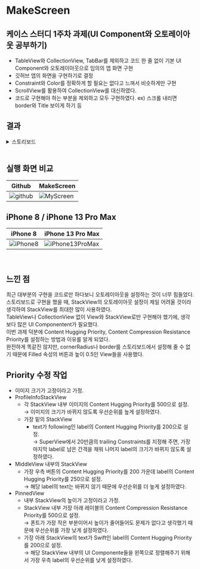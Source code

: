 # MakeScreen
## 케이스 스터디 1주차 과제(UI Component와 오토레이아웃 공부하기)
- TableView와 CollectionView, TabBar를 제외하고 코드 한 줄 없이 기본 UI Component와 오토레이아웃으로 임의의 앱 화면 구현
- 깃허브 앱의 화면을 구현하기로 결정
- Constraint와 Color를 정확하게 할 필요는 없다고 느껴서 비슷하게만 구현
- ScrollView를 활용하여 CollectionView를 대신하였다.
- 코드로 구현해야 하는 부분을 제외하고 모두 구현하였다. ex) 스크롤 내리면 border와 Title 보이게 하기 등

## 결과

<details>
  <summary> 스토리보드 </summary>
  <div markdown="0">

![스토리보드](https://user-images.githubusercontent.com/75382687/176928197-35f79d23-571f-4d7c-b5cf-b021901effda.png)

- 우측 하단은 수정하기 전에 작업해논 결과물이 아까워서 내비뒀다.

  </div>
</details>

<br>

## 실행 화면 비교

|Github|MakeScreen|
|---|---|
|![github](https://user-images.githubusercontent.com/75382687/176928173-4c4e8b65-906e-4885-91c6-a88bae390c8d.gif)|![MyScreen](https://user-images.githubusercontent.com/75382687/176928190-c70431b0-5428-44e8-971d-0571f4f415be.gif)|

## iPhone 8 / iPhone 13 Pro Max

|iPhone 8|iPhone 13 Pro Max|
|---|---|
|![iPhone8](https://user-images.githubusercontent.com/75382687/176930804-bf774fa7-ccab-45ec-aa92-9d08dd99874f.gif)|![iPhone13ProMax](https://user-images.githubusercontent.com/75382687/176930815-69bc2ff8-d19f-48f2-b4fc-3037c52af9b3.gif)|

<br>

## 느낀 점
최근 대부분의 구현을 코드로만 하다보니 오토레이아웃을 설정하는 것이 너무 힘들었다.   
스토리보드로 구현을 했을 때, StackView의 오토레이아웃 설정이 제일 어려울 것이라 생각하여 StackView를 최대한 많이 사용하였다.   
TableView나 CollectionView 없이 View와 StackView로만 구현해야 했기에, 생각보다 많은 UI Componentent가 필요했다.      
이번 과제 덕분에 Content Hugging Priority, Content Compression Resistance Priority를 설정하는 방법과 이유를 알게 되었다.      
완전하게 똑같진 않지만, cornerRadius나 border를 스토리보드에서 설정해 줄 수 없기 때문에 Filled 속성의 버튼과 높이 0.5인 View들을 사용했다.   

## Priority 수정 작업
- 이미지 크기가 고정이라고 가정.
- ProfileInfoStackView
    - 각 StackView 내부 이미지의 Content Hugging Priority를 500으로 설정.   
    → 이미지의 크기가 바뀌지 않도록 우선순위를 높게 설정하였다.
    - 가장 밑의 StackView
        - text가 following인 label의 Content Hugging Priority를 200으로 설정.  
        → SuperView에서 20만큼의 trailing Constraints를 지정해 주면, 가장 마지막 label로 남은 간격을 채워 나머지 label의 크기가 바뀌지 않도록 설정하였다.
- MiddleView 내부의 StackView
    - 가장 우측 버튼의 Content Hugging Priority를 200
    가운데 label의 Content Hugging Priority를 250으로 설정.   
    → 해당 label의 text는 바뀌지 않기 때문에 우선순위를 더 높게 설정하였다.
- PinnedView
    - 내부 StackView의 높이가 고정이라고 가정.
    - StackView 내부 가장 아래 레이블의 Content Compression Resistance Priority를 500으로 설정.  
    → 폰트가 가장 작은 부분이어서 높이가 줄어들어도 문제가 없다고 생각했기 때문에 우선순위를 가장 낮게 설정하였다.
    - 가장 아래 StackView의 text가 Swift인 label의 Content Hugging Priority를 200으로 설정.  
    → 해당 StackView 내부의 UI Componente들을 왼쪽으로 정렬해주기 위해서 가장 우측 label의 우선순위를 낮게 설정하였다.
